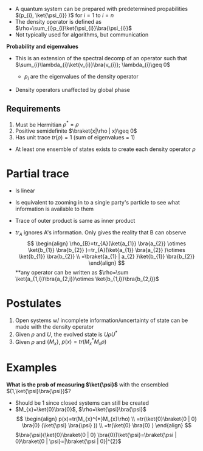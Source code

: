 - A quantum system can be prepared with predetermined propabilities $(p_{i}, \ket{\psi_{i}} )$ for $i=1$ to $i=n$
- The density operator is defined as $\rho=\sum_{i}p_{i}\ket{\psi_{i}}\bra{\psi_{i}}$
- Not typically used for algorithms, but communication

**Probability and eigenvalues**
- This is an extension of the spectral decomp of an operator such that $\sum_{i}\lambda_{i}\ket{v_{i}}\bra{v_{i}}; \lambda_{i}\geq 0$
	- $p_{i}$ are the eigenvalues of the density operator

- Density operators unaffected by global phase

## Requirements
1. Must be Hermitian $\rho^{*}=\rho$
2. Positive semidefinite $\braket{x|\rho | x}\geq 0$
3. Has unit trace $tr(\rho)=1$ (sum of eigenvalues = 1)

- At least one ensemble of states exists to create each density operator $\rho$


# Partial trace
- Is linear
- Is equivalent to zooming in to a single party's particle to see what information is available to them

- Trace of outer product is same as inner product
- $tr_{A}$ ignores A's information. Only gives the reality that B can observe
$$
\begin{align}
\rho_{B}=tr_{A}(\ket{a_{1}} \bra{a_{2}} \otimes \ket{b_{1}} \bra{b_{2}} )=tr_{A}(\ket{a_{1}} \bra{a_{2}} )\otimes \ket{b_{1}} \bra{b_{2}}  \\
=\braket{a_{1} | a_{2} }\ket{b_{1}} \bra{b_{2}} 
\end{align}
$$
**any operator can be written as $\rho=\sum \ket{a_{1,i}}\bra{a_{2,i}}\otimes \ket{b_{1,i}}\bra{b_{2,i}}$

# Postulates
1. Open systems w/ incomplete information/uncertainty of state can be made with the density operator
2. Given $\rho$ and $U$, the evolved state is $U\rho U^{*}$
3. Given $\rho$ and $\{ M_{x} \}$, $p(x)=tr(M_{x}^{*}M_{x}\rho)$

# Examples
**What is the prob of measuring $\ket{\psi}$** with the ensembled $(1,\ket{\psi}\bra{\psi})$?
- Should be 1 since closed systems can still be created
- $M_{x}=\ket{0}\bra{0}$, $\rho=\ket{\psi}\bra{\psi}$
$$
\begin{align}
p(x)=tr(M_{x}^{*}M_{x}\rho) \\
=tr(\ket{0}\braket{0 | 0} \bra{0} (\ket{\psi} \bra{\psi} )) \\
=tr(\ket{0} \bra{0} )
\end{align}
$$
$\bra{\psi}(\ket{0}\braket{0 | 0} \bra{0})\ket{\psi}=\braket{\psi | 0}\braket{0 | \psi}=|\braket{\psi | 0}|^{2}$

